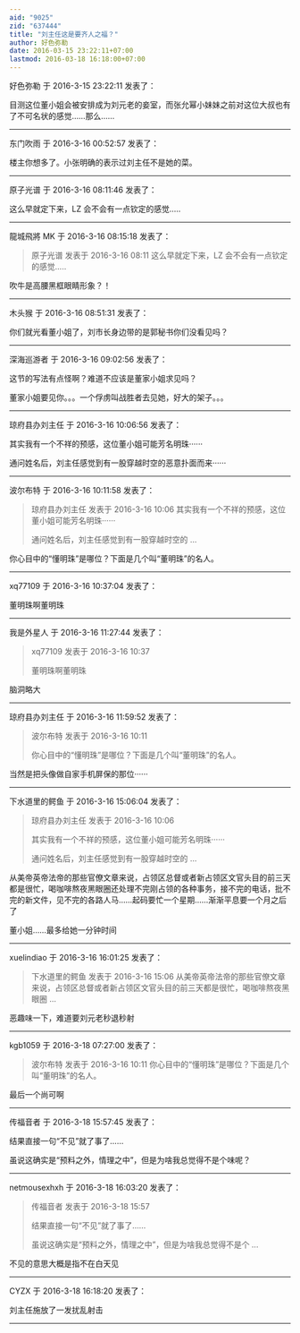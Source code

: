 ```yaml
---
aid: "9025"
zid: "637444"
title: "刘主任这是要齐人之福？"
author: 好色弥勒
date: 2016-03-15 23:22:11+07:00
lastmod: 2016-03-18 16:18:00+07:00
---
```


好色弥勒 于 2016-3-15 23:22:11 发表了：

目测这位董小姐会被安排成为刘元老的妾室，而张允幂小妹妹之前对这位大叔也有了不可名状的感觉……那么……

---

东门吹雨 于 2016-3-16 00:52:57 发表了：

楼主你想多了。小张明确的表示过刘主任不是她的菜。

---

原子光谱 于 2016-3-16 08:11:46 发表了：

这么早就定下来，LZ 会不会有一点钦定的感觉.....

---

龍城飛將 MK 于 2016-3-16 08:15:18 发表了：

> 原子光谱 发表于 2016-3-16 08:11 这么早就定下来，LZ 会不会有一点钦定的感觉.....

吹牛是高腰黑框眼睛形象？！

---

木头猴 于 2016-3-16 08:51:31 发表了：

你们就光看董小姐了，刘市长身边带的是郭秘书你们没看见吗？

---

深海巡游者 于 2016-3-16 09:02:56 发表了：

这节的写法有点怪啊？难道不应该是董家小姐求见吗？

董家小姐要见你。。。一个俘虏叫战胜者去见她，好大的架子。。。

---

琼府县办刘主任 于 2016-3-16 10:06:56 发表了：

其实我有一个不祥的预感，这位董小姐可能芳名明珠······

通问姓名后，刘主任感觉到有一股穿越时空的恶意扑面而来······

---

波尔布特 于 2016-3-16 10:11:58 发表了：

> 琼府县办刘主任 发表于 2016-3-16 10:06 其实我有一个不祥的预感，这位董小姐可能芳名明珠······
>
> 通问姓名后，刘主任感觉到有一股穿越时空的 ...

你心目中的“懂明珠”是哪位？下面是几个叫“董明珠”的名人。

---

xq77109 于 2016-3-16 10:37:04 发表了：

董明珠啊董明珠

---

我是外星人 于 2016-3-16 11:27:44 发表了：

> xq77109 发表于 2016-3-16 10:37
>
> 董明珠啊董明珠

脑洞略大

---

琼府县办刘主任 于 2016-3-16 11:59:52 发表了：

> 波尔布特 发表于 2016-3-16 10:11
>
> 你心目中的“懂明珠”是哪位？下面是几个叫“董明珠”的名人。

当然是把头像做自家手机屏保的那位······

---

下水道里的鳄鱼 于 2016-3-16 15:06:04 发表了：

> 琼府县办刘主任 发表于 2016-3-16 10:06
>
> 其实我有一个不祥的预感，这位董小姐可能芳名明珠······
>
> 通问姓名后，刘主任感觉到有一股穿越时空的 ...

从美帝英帝法帝的那些官僚文章来说，占领区总督或者新占领区文官头目的前三天都是很忙，喝咖啡熬夜黑眼圈还处理不完刚占领的各种事务，接不完的电话，批不完的新文件，见不完的各路人马……起码要忙一个星期……渐渐平息要一个月之后了

董小姐……最多给她一分钟时间

---

xuelindiao 于 2016-3-16 16:01:25 发表了：

> 下水道里的鳄鱼 发表于 2016-3-16 15:06 从美帝英帝法帝的那些官僚文章来说，占领区总督或者新占领区文官头目的前三天都是很忙，喝咖啡熬夜黑眼圈 ...

恶趣味一下，难道要刘元老秒退秒射

---

kgb1059 于 2016-3-18 07:27:00 发表了：

> 波尔布特 发表于 2016-3-16 10:11 你心目中的“懂明珠”是哪位？下面是几个叫“董明珠”的名人。

最后一个尚可啊

---

传福音者 于 2016-3-18 15:57:45 发表了：

结果直接一句“不见”就了事了……

虽说这确实是“预料之外，情理之中”，但是为啥我总觉得不是个味呢？

---

netmousexhxh 于 2016-3-18 16:03:20 发表了：

> 传福音者 发表于 2016-3-18 15:57
>
> 结果直接一句“不见”就了事了……
>
> 虽说这确实是“预料之外，情理之中”，但是为啥我总觉得不是个 ...

不见的意思大概是指不在白天见

---

CYZX 于 2016-3-18 16:18:20 发表了：

刘主任施放了一发扰乱射击

---
